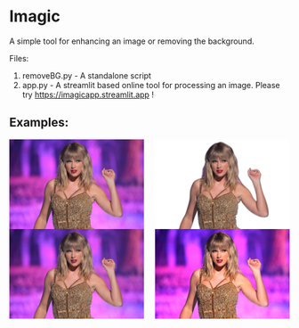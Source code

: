 # Imagic
A simple tool for enhancing an image or removing the background.

Files:
1. removeBG.py - A standalone script 
2. app.py - A streamlit based online tool for processing an image. 
Please try https://imagicapp.streamlit.app !

## Examples:
<div style="display: flex; flex-wrap: wrap; justify-content: space-between;">
  <img src="examples/Taylor-Swift.jpg" alt="Original Image" width="48%"  title="Original Image"/>
  <img src="examples/Taylor-Swift_nb.jpg" alt="Background Removed" width="48%"  title="Background Removed"/>
  <img src="examples/Taylor-Swift.jpg" alt="Original Image" width="48%"  title="Original Image"/>
  <img src="examples/Taylor-Swift_enhanced.jpg" alt="Enhanced" width="48%" title="Enhanced"/>
</div>
